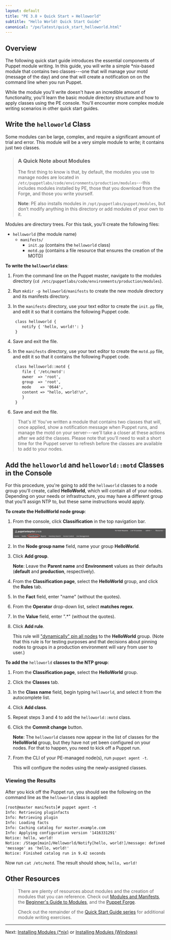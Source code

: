 ```yaml
---
layout: default
title: "PE 3.8 » Quick Start » Helloworld"
subtitle: "Hello World! Quick Start Guide"
canonical: "/pe/latest/quick_start_helloworld.html"
---
```


## Overview

The following quick start guide introduces the essential components of Puppet module writing. In this guide, you will write a simple *nix-based module that contains two classes---one that will manage your motd (message of the day) and one that will create a notification on on the command line when you run Puppet.

While the module you'll write doesn't have an incredible amount of functionality, you'll learn the basic module directory structure and how to apply classes using the PE console. You'll encounter more complex module writing scenarios in other quick start guides.

## Write the `helloworld` Class

Some modules can be large, complex, and require a significant amount of trial and error. This module will be a very simple module to write; it contains just two classes.

> ### A Quick Note about Modules
>
>The first thing to know is that, by default, the modules you use to manage nodes are located in `/etc/puppetlabs/code/environments/production/modules`---this includes modules installed by PE, those that you download from the Forge, and those you write yourself.
>
>**Note**: PE also installs modules in `/opt/puppetlabs/puppet/modules`, but don’t modify anything in this directory or add modules of your own to it.

Modules are directory trees. For this task, you'll create the following files:

 - `helloworld` (the module name)
   - `manifests/`
      - `init.pp` (contains the `helloworld` class)
      - `motd.pp` (contains a file resource that ensures the creation of the MOTD)

**To write the `helloworld` class**:

1. From the command line on the Puppet master, navigate to the modules directory (`cd /etc/puppetlabs/code/environments/production/modules`).
2. Run `mkdir -p helloworld/manifests` to create the new module directory and its manifests directory.
3. In the `manifests` directory, use your text editor to create the `init.pp` file, and edit it so that it contains the following Puppet code.

        class helloworld {
           notify { 'hello, world!': }
        }

4. Save and exit the file.
5. In the `manifests` directory, use your text editor to create the `motd.pp` file, and edit it so that it contains the following Puppet code.

        class helloworld::motd {
           file { '/etc/motd':
           owner  => 'root',
           group  => 'root',
           mode    => '0644',
           content => "hello, world!\n",
           }
        }

6. Save and exit the file.

> That's it! You've written a module that contains two classes that will, once applied, show a notification message when Puppet runs, and manage the motd on your server---we'll take a closer at these actions after we add the classes. Please note that you'll need to wait a short time for the Puppet server to refresh before the classes are available to add to your nodes.

## Add the `helloworld` and `helloworld::motd` Classes in the Console

[classification_selector]: ./images/quick/classification_selector.png

For this procedure, you're going to add the `helloworld` classes to a node group you'll create, called **HelloWorld**, which will contain all of your nodes. Depending on your needs or infrastructure, you may have a different group that you'll assign NTP to, but these same instructions would apply.

**To create the HelloWorld node group**:

1. From the console, click __Classification__ in the top navigation bar.

   ![classification selection][classification_selector]

2. In the **Node group name** field, name your group **HelloWorld**.
3. Click **Add group**.

   **Note**: Leave the **Parent name** and **Environment** values as their defaults (**default** and **production**, respectively).

4. From the __Classification page__, select the __HelloWorld__ group, and click the __Rules__ tab.
5. In the **Fact** field, enter "name" (without the quotes).
6. From the **Operator** drop-down list, select **matches regex**.
7. In the **Value** field, enter ".\*" (without the quotes).
8. Click **Add rule**.

   This rule will ["dynamically" pin all nodes](./console_classes_groups.html#adding-nodes-dynamically) to the **HelloWorld** group. (Note that this rule is for testing purposes and that decisions about pinning nodes to groups in a production environment will vary from user to user.)

**To add the** `helloworld` **classes to the NTP group**:

1. From the __Classification page__, select the __HelloWorld__ group.

2. Click the __Classes__ tab.

3. In the __Class name__ field, begin typing `helloworld`, and select it from the autocomplete list.

4. Click __Add class__.

5. Repeat steps 3 and 4 to add the `helloworld::motd` class.

6. Click the **Commit change** button.

   **Note**: The `helloworld` classes now appear in the list of classes for the __HelloWorld__ group, but they have not yet been configured on your nodes. For that to happen, you need to kick off a Puppet run.

7. From the CLI of your PE-managed node(s), run `puppet agent -t`.

   This will configure the nodes using the newly-assigned classes.

### Viewing the Results

After you kick off the Puppet run, you should see the following on the command line as the `helloworld` class is applied:

    [root@master manifests]# puppet agent -t
    Info: Retrieving pluginfacts
    Info: Retrieving plugin
    Info: Loading facts
    Info: Caching catalog for master.example.com
    Info: Applying configuration version '1416331291'
    Notice: hello, world!
    Notice: /Stage[main]/Helloworld/Notify[hello, world!]/message: defined 'message' as 'hello, world!'
    Notice: Finished catalog run in 9.42 seconds

Now run `cat /etc/motd`. The result should show, `hello, world!`

## Other Resources

>There are plenty of resources about modules and the creation of modules that you can reference. Check out [Modules and Manifests](./puppet_modules_manifests.html), the [Beginner's Guide to Modules](/guides/module_guides/bgtm.html), and the [Puppet Forge](https://forge.puppetlabs.com/).
>
> Check out the remainder of the [Quick Start Guide series](./quick_start.html) for additional module writing exercises.

---------
Next: [Installing Modules (*nix)](./quick_start_module_install_nix.html) or [Installing Modules (Windows)](./quick_start_module_install_windows.html)
